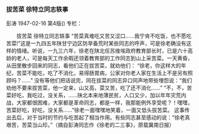 ### 拔苦菜  徐特立同志轶事
彭涛
1947-02-16
第4版()
专栏：

　　拔苦菜
    徐特立同志轶事
    “苦菜真难吃又苦又涩口……我宁肯不吃饭，也不愿吃苦菜!”这是一九四五年陕甘宁边区防旱备荒时某些同志的呼声，可是徐老确没有这样的情绪。听说，一九三六年，徐老在陕北任苏维埃政府教育部长时，已是六十高龄的老人，可是每天工作余暇还领着教育部的工作同志到山上采苦菜。一天黄昏，从田里散步回来的同志，看他们正在拔苦菜，就劝他们：
    “徐老，你这样大的年纪，苦菜不能吃，吃了不消化，易得肠胃病，公家对你老人家在生活上不是另有照顾吗？……”
    没有等他们把话说完，同在拔菜的同志异口同声地带些埋怨说：“我们劝他不要来拔苦菜，他一定来，山又高，菜又苦，吃了还不消化……”
    “不，不，苦菜好吃，我吃过，没关系，……陕北本来地薄民贫，人口又少，加以年年灾荒内战，大家都很困难，大家都是革命同志，都是一样，我那能例外享受呢？！嘿嘿，苦菜好吃，好吃，没关系……”徐老一面嘿嘿地笑着，一面又低头拔苦菜。
    这事传出去后，对于当时的节约与吃苦起了相当作用。有些同志甚至感动的说：“徐老真艰苦，苦菜当山珍。”（摘自彭涛同志作《徐老的二三事》，原载冀南日报）
